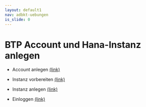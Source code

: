 ```yaml
---
layout: default1
nav: adbkt-uebungen
is_slide: 0
---
```


# BTP Account und Hana-Instanz anlegen 
- Account anlegen [(link)](https://developers.sap.com/tutorials/hcp-create-trial-account.html)
- Instanz vorbereiten [(link)](https://developers.sap.com/tutorials/hana-cloud-mission-trial-2.html)
- Instanz anlegen [(link)](https://developers.sap.com/tutorials/hana-cloud-mission-trial-3.html)

- Einloggen [(link)](https://account.hanatrial.ondemand.com/trial)

<!--
- xxx [(link)]()
-->